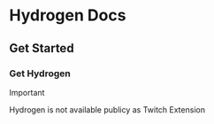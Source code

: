 # Hydrogen Docs

## Get Started

### Get Hydrogen

> [!IMPORTANT]
> Hydrogen is not available publicy as Twitch Extension
